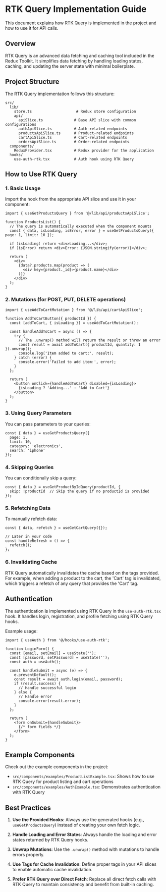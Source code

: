 # RTK Query Implementation Guide

This document explains how RTK Query is implemented in the project and how to use it for API calls.

## Overview

RTK Query is an advanced data fetching and caching tool included in the Redux Toolkit. It simplifies data fetching by handling loading states, caching, and updating the server state with minimal boilerplate.

## Project Structure

The RTK Query implementation follows this structure:

```
src/
  lib/
    store.ts                    # Redux store configuration
    api/
      apiSlice.ts              # Base API slice with common configurations
      authApiSlice.ts          # Auth-related endpoints
      productsApiSlice.ts      # Product-related endpoints
      cartApiSlice.ts          # Cart-related endpoints
      ordersApiSlice.ts        # Order-related endpoints
  components/
    ReduxProvider.tsx          # Redux provider for the application
  hooks/
    use-auth-rtk.tsx           # Auth hook using RTK Query
```

## How to Use RTK Query

### 1. Basic Usage

Import the hook from the appropriate API slice and use it in your component:

```tsx
import { useGetProductsQuery } from '@/lib/api/productsApiSlice';

function ProductsList() {
  // The query is automatically executed when the component mounts
  const { data, isLoading, isError, error } = useGetProductsQuery({ page: 1, limit: 10 });

  if (isLoading) return <div>Loading...</div>;
  if (isError) return <div>Error: {JSON.stringify(error)}</div>;

  return (
    <div>
      {data?.products.map(product => (
        <div key={product._id}>{product.name}</div>
      ))}
    </div>
  );
}
```

### 2. Mutations (for POST, PUT, DELETE operations)

```tsx
import { useAddToCartMutation } from '@/lib/api/cartApiSlice';

function AddToCartButton({ productId }) {
  const [addToCart, { isLoading }] = useAddToCartMutation();

  const handleAddToCart = async () => {
    try {
      // The .unwrap() method will return the result or throw an error
      const result = await addToCart({ productId, quantity: 1 }).unwrap();
      console.log('Item added to cart:', result);
    } catch (error) {
      console.error('Failed to add item:', error);
    }
  };

  return (
    <button onClick={handleAddToCart} disabled={isLoading}>
      {isLoading ? 'Adding...' : 'Add to Cart'}
    </button>
  );
}
```

### 3. Using Query Parameters

You can pass parameters to your queries:

```tsx
const { data } = useGetProductsQuery({ 
  page: 1, 
  limit: 10,
  category: 'electronics',
  search: 'iphone'
});
```

### 4. Skipping Queries

You can conditionally skip a query:

```tsx
const { data } = useGetProductByIdQuery(productId, {
  skip: !productId  // Skip the query if no productId is provided
});
```

### 5. Refetching Data

To manually refetch data:

```tsx
const { data, refetch } = useGetCartQuery({});

// Later in your code
const handleRefresh = () => {
  refetch();
};
```

### 6. Invalidating Cache

RTK Query automatically invalidates the cache based on the tags provided. For example, when adding a product to the cart, the 'Cart' tag is invalidated, which triggers a refetch of any query that provides the 'Cart' tag.

## Authentication

The authentication is implemented using RTK Query in the `use-auth-rtk.tsx` hook. It handles login, registration, and profile fetching using RTK Query hooks.

Example usage:

```tsx
import { useAuth } from '@/hooks/use-auth-rtk';

function LoginForm() {
  const [email, setEmail] = useState('');
  const [password, setPassword] = useState('');
  const auth = useAuth();
  
  const handleSubmit = async (e) => {
    e.preventDefault();
    const result = await auth.login(email, password);
    if (result.success) {
      // Handle successful login
    } else {
      // Handle error
      console.error(result.error);
    }
  };
  
  return (
    <form onSubmit={handleSubmit}>
      {/* form fields */}
    </form>
  );
}
```

## Example Components

Check out the example components in the project:

- `src/components/examples/ProductListExample.tsx`: Shows how to use RTK Query for product listing and cart operations
- `src/components/examples/AuthExample.tsx`: Demonstrates authentication with RTK Query

## Best Practices

1. **Use the Provided Hooks**: Always use the generated hooks (e.g., `useGetProductsQuery`) instead of creating your own fetch logic.

2. **Handle Loading and Error States**: Always handle the loading and error states returned by RTK Query hooks.

3. **Unwrap Mutations**: Use the `.unwrap()` method with mutations to handle errors properly.

4. **Use Tags for Cache Invalidation**: Define proper tags in your API slices to enable automatic cache invalidation.

5. **Prefer RTK Query over Direct Fetch**: Replace all direct fetch calls with RTK Query to maintain consistency and benefit from built-in caching.
